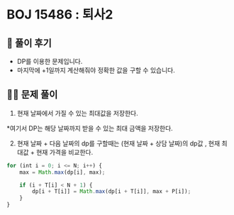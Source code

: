 # BOJ 15486 : 퇴사2

## 🌈 풀이 후기

- DP를 이용한 문제입니다.
- 마지막에 +1일까지 계산해줘야 정확한 값을 구할 수 있습니다.

## 👩‍🏫 문제 풀이

1. 현재 날짜에서 가질 수 있는 최대값을 저장한다.

*여기서 DP는 해당 날짜까지 받을 수 있는 최대 금액을 저장한다. 

2. 현재 날짜 + 다음 날짜의 dp를 구할때는 (현재 날짜 + 상담 날짜)의 dp값 , 현재 최대값 + 현재 가격을 비교한다.

```jsx
for (int i = 0; i <= N; i++) {
	max = Math.max(dp[i], max);

	if (i + T[i] < N + 1) {
		dp[i + T[i]] = Math.max(dp[i + T[i]], max + P[i]);
	}
}
```
